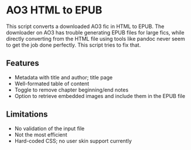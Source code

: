 # AO3 HTML to EPUB

This script converts a downloaded AO3 fic in HTML to EPUB. The downloader on AO3 has trouble generating EPUB files for large fics, while directly converting from the HTML file using tools like pandoc never seem to get the job done perfectly. This script tries to fix that.

## Features

- Metadata with title and author; title page
- Well-formated table of content
- Toggle to remove chapter beginning/end notes
- Option to retrieve embedded images and include them in the EPUB file

## Limitations

- No validation of the input file
- Not the most efficient
- Hard-coded CSS; no user skin support currently
